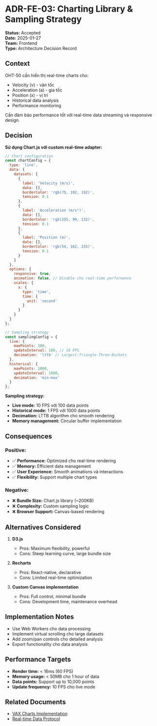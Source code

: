 # ADR-FE-03: Charting Library & Sampling Strategy

**Status:** Accepted  
**Date:** 2025-01-27  
**Team:** Frontend  
**Type:** Architecture Decision Record

## Context

OHT-50 cần hiển thị real-time charts cho:
- Velocity (v) - vận tốc
- Acceleration (a) - gia tốc  
- Position (x) - vị trí
- Historical data analysis
- Performance monitoring

Cần đảm bảo performance tốt với real-time data streaming và responsive design.

## Decision

**Sử dụng Chart.js với custom real-time adapter:**

```javascript
// Chart configuration
const chartConfig = {
  type: 'line',
  data: {
    datasets: [
      {
        label: 'Velocity (m/s)',
        data: [],
        borderColor: 'rgb(75, 192, 192)',
        tension: 0.1
      },
      {
        label: 'Acceleration (m/s²)',
        data: [],
        borderColor: 'rgb(255, 99, 132)',
        tension: 0.1
      },
      {
        label: 'Position (m)',
        data: [],
        borderColor: 'rgb(54, 162, 235)',
        tension: 0.1
      }
    ]
  },
  options: {
    responsive: true,
    animation: false, // Disable cho real-time performance
    scales: {
      x: {
        type: 'time',
        time: {
          unit: 'second'
        }
      }
    }
  }
};

// Sampling strategy
const samplingConfig = {
  live: {
    maxPoints: 100,
    updateInterval: 100, // 10 FPS
    decimation: 'lttb' // Largest-Triangle-Three-Buckets
  },
  historical: {
    maxPoints: 1000,
    updateInterval: 1000,
    decimation: 'min-max'
  }
};
```

**Sampling strategy:**
- **Live mode:** 10 FPS với 100 data points
- **Historical mode:** 1 FPS với 1000 data points
- **Decimation:** LTTB algorithm cho smooth rendering
- **Memory management:** Circular buffer implementation

## Consequences

### Positive:
- ✅ **Performance:** Optimized cho real-time rendering
- ✅ **Memory:** Efficient data management
- ✅ **User Experience:** Smooth animations và interactions
- ✅ **Flexibility:** Support multiple chart types

### Negative:
- ❌ **Bundle Size:** Chart.js library (~200KB)
- ❌ **Complexity:** Custom sampling logic
- ❌ **Browser Support:** Canvas-based rendering

## Alternatives Considered

1. **D3.js**
   - Pros: Maximum flexibility, powerful
   - Cons: Steep learning curve, large bundle size

2. **Recharts**
   - Pros: React-native, declarative
   - Cons: Limited real-time optimization

3. **Custom Canvas implementation**
   - Pros: Full control, minimal bundle
   - Cons: Development time, maintenance overhead

## Implementation Notes

- Use Web Workers cho data processing
- Implement virtual scrolling cho large datasets
- Add zoom/pan controls cho detailed analysis
- Export functionality cho data analysis

## Performance Targets

- **Render time:** < 16ms (60 FPS)
- **Memory usage:** < 50MB cho 1 hour of data
- **Data points:** Support up to 10,000 points
- **Update frequency:** 10 FPS cho live mode

## Related Documents

- [VAX Charts Implementation](../specs/vax_charts_spec.md)
- [Real-time Data Protocol](../specs/realtime_protocol.md)